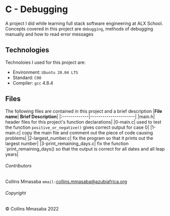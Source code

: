 # C - Debugging
A project I did while learning full stack software engineering at ALX School. Concepts covered in this project are `debugging`, methods of debugging manually and how to read error messages

## Technologies
Technoloies I used for this project are:
- Environment: `Ubuntu 20.04 LTS`
- Standard: `C90`
- Compiler: `gcc` 4.8.4

## Files
The following files are contained in this project and a brief description
|**File name**| **Brief Description**|
|:-------------|----------------------|
|main.h| header files for this project's function declarations|
|0-main.c| used to test the function `positive_or_negative()` gives correct output for case 0|
|1-main.c| copy the main file and comment out the piece of code causing problems|
|2-largest_number.c| fix the program so  that it prints out the largest number|
|3-print_remaining_days.c| fix the function `print_remaining_days() so that the output is correct for all dates and all leap years|

###### Contributors ######
Collins Mmasaba `email:`<collins.mmasaba@azubiafrica.org>

###### Copyright ######
© Collins Mmasaba 2022
